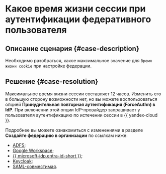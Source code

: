 # Какое время жизни сессии при аутентификации федеративного пользователя


## Описание сценария {#case-description}

Необходимо разобраться, какое максимальное значение для `Время жизни cookie` при настройке федерации.

## Решение {#case-resolution}

Максимальное время жизни сессии составляет 12 часов. Изменить его в большую сторону возможности нет, но вы можете воспользоваться опцией **Принудительная повторная аутентификация (ForceAuthn) в IdP**. При включении этой опции IdP-провайдер запрашивает у пользователя аутентификацию по истечении сессии в {{ yandex-cloud }}.

Подробнее вы можете ознакомиться с изменениями в разделе **Создайте федерацию в организации** по ссылкам ниже:
* [ADFS](../../../organization/operations/federations/integration-adfs#create-federation);
* [Google Workspace](../../../organization/operations/federations/integration-gworkspace#yc-settings);
* [{{ microsoft-idp.entra-id-short }}](../../../organization/operations/federations/integration-azure#yc-settings);
* [Keycloak](../../../organization/operations/federations/integration-keycloak#yc-settings);
* [SAML-совместимая](../../../organization/operations/federations/integration-common#create-federation).
